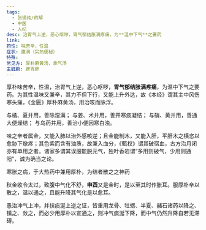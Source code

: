 ```yaml
---
tags:
  - 张锡纯/药解
  - 中医
  - 人纪
desc: 治胃气上逆，恶心呕哕，胃气郁结胀满疼痛，为**温中下气**之要药
link: 
药性: 味苦辛，性温
症状: 腹满（实热便秘）
特殊: 
常见方: 厚朴麻黄汤，承气汤
主脏腑: 脾胃肺
---
```


厚朴味苦辛，性温，治胃气上逆，恶心呕哕，**胃气郁结胀满疼痛**，为温中下气之要药。为其性温味又兼辛，其力不但下行，又能上升外达，故《本经》谓其主中风伤寒头痛，《金匮》厚朴麻黄汤，用治咳而脉浮。

与橘、夏并用，善除湿满；
与姜、术并用，善开寒痰凝结；
与硝、黄并用，善通大便燥结；
与乌药并用，善治小便因寒白浊。

味之辛者属金，又能入肺以治外感咳逆；且金能制木，又能入肝，平肝木之横恣以愈胁下焮疼；其色紫而含有油质，故兼入血分，《甄权》谓其破宿血，古方治月闭亦有单用之者。诸家多谓其误服能脱元气，独叶香岩谓“多用则破气，少用则通阳”，诚为确当之论。


寒胀之病，于大热药中兼用厚朴，为结者散之之神药


秋金收令太过，致腹中气化不舒，**申酉**又是金时，是以至其时作胀耳。服厚朴辛以散之，温以通之，且能升降其气化是以愈耳。


愚治冲气上冲，并挟痰涎上逆之证，皆重用龙骨、牡蛎、半夏、赭石诸药以降之、镇之、敛之，而必少用厚朴以宣通之，则冲气痰涎下降，而中气仍然升降自若无滞碍。